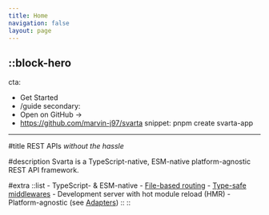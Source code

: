 ```yaml
---
title: Home
navigation: false
layout: page
---
```


::block-hero
---
cta:
  - Get Started
  - /guide
secondary:
  - Open on GitHub →
  - https://github.com/marvin-j97/svarta
snippet: pnpm create svarta-app
---

#title
REST APIs *without the hassle*

#description
Svarta is a TypeScript-native, ESM-native platform-agnostic REST API framework.

#extra
  ::list
    - TypeScript- & ESM-native
    - [File-based routing](/usage/routes)
    - [Type-safe middlewares](/usage/middlewares)
    - Development server with hot module reload (HMR)
    - Platform-agnostic (see [Adapters](/deployment))
  ::
::